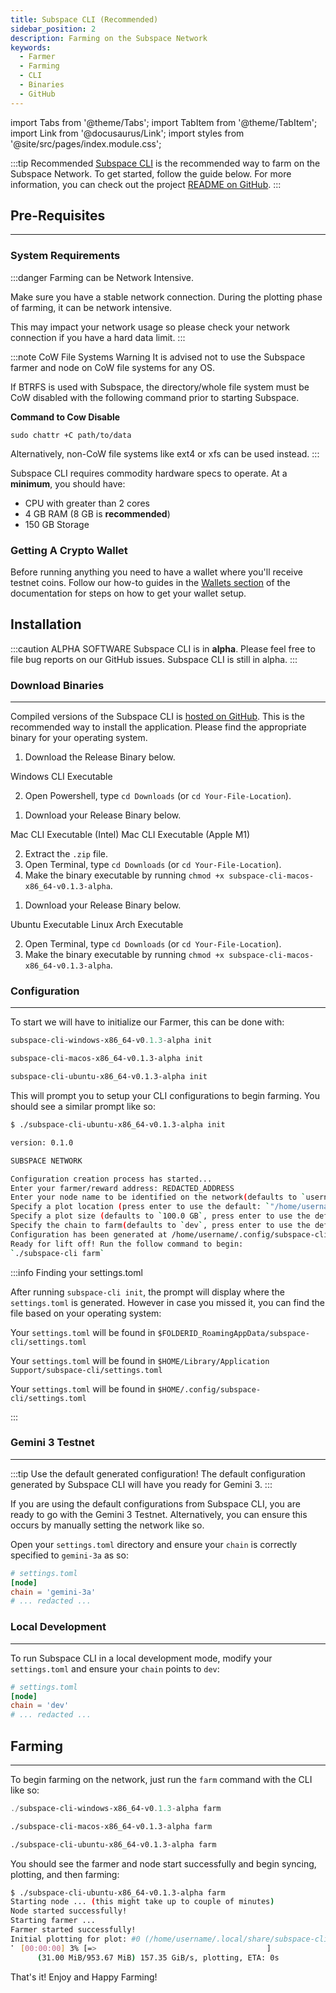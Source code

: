 ```yaml
---
title: Subspace CLI (Recommended)
sidebar_position: 2
description: Farming on the Subspace Network
keywords:
  - Farmer
  - Farming
  - CLI
  - Binaries
  - GitHub
---
```


import Tabs from '@theme/Tabs';
import TabItem from '@theme/TabItem';
import Link from '@docusaurus/Link';
import styles from '@site/src/pages/index.module.css';

:::tip Recommended
[Subspace CLI](https://github.com/subspace/subspace-cli) is the recommended way to farm on the Subspace Network. To get started, follow the guide below. For more information, you can check out the project [README on GitHub](https://github.com/subspace/subspace-cli/blob/main/README.md).
:::

## Pre-Requisites

---

### System Requirements

:::danger Farming can be Network Intensive.

Make sure you have a stable network connection. During the plotting phase of farming, it can be network intensive.

This may impact your network usage so please check your network connection if you have a hard data limit.
:::

:::note CoW File Systems Warning
It is advised not to use the Subspace farmer and node on CoW file systems for any OS.

If BTRFS is used with Subspace, the directory/whole file system must be CoW disabled with the following command prior to starting Subspace.

**Command to Cow Disable**

```
sudo chattr +C path/to/data
```

Alternatively, non-CoW file systems like ext4 or xfs can be used instead.
:::

Subspace CLI requires commodity hardware specs to operate. At a **minimum**, you should have:

- CPU with greater than 2 cores
- 4 GB RAM (8 GB is **recommended**)
- 150 GB Storage

### Getting A Crypto Wallet

Before running anything you need to have a wallet where you'll receive testnet coins.
Follow our how-to guides in the [Wallets section](/docs/category/wallets/) of the documentation for steps on how to get your wallet setup.

## Installation

:::caution ALPHA SOFTWARE
Subspace CLI is in **alpha**.
Please feel free to file bug reports on our GitHub issues.
Subspace CLI is still in alpha.
:::

### Download Binaries

---

Compiled versions of the Subspace CLI is [hosted on GitHub](https://github.com/subspace/subspace-cli/releases). This is the recommended way to install the application. Please find the appropriate binary for your operating system.

<Tabs groupId="OS">

<TabItem value="windows" label="🖼️ Windows" default>

1. Download the Release Binary below.

<div className={styles.buttons}>
    <Link
    className="button button--secondary button"
    to="https://github.com/subspace/subspace-cli/releases/download/v0.1.3-alpha/subspace-cli-windows-x86_64-v0.1.3-alpha.exe">
    Windows CLI Executable
    </Link>
</div>

2. Open Powershell, type `cd Downloads` (or `cd Your-File-Location`).

</TabItem>

<TabItem value="macos" label="🍎macOS" default>

1. Download your Release Binary below.

<div className={styles.buttons}>
    <Link
        className="button button--secondary button"
        to="https://github.com/subspace/subspace-cli/releases/download/v0.1.3-alpha/subspace-cli-macos-x86_64-v0.1.3-alpha.zip">
        Mac CLI Executable (Intel)
    </Link>
    <Link
        className="button button--secondary button"
        to="https://github.com/subspace/subspace-cli/releases/download/v0.1.3-alpha/subspace-cli-macos-aarch64-v0.1.3-alpha.zip">
        Mac CLI Executable (Apple M1)
    </Link>
</div>

2. Extract the `.zip` file.
3. Open Terminal, type `cd Downloads` (or `cd Your-File-Location`).
4. Make the binary executable by running `chmod +x subspace-cli-macos-x86_64-v0.1.3-alpha`.

</TabItem>
<TabItem value="linux" label="🐧Ubuntu">

1. Download your Release Binary below.

<div className={styles.buttons}>
    <Link
        className="button button--secondary button"
        to="https://github.com/subspace/subspace-cli/releases/download/v0.1.3-alpha/subspace-cli-Ubuntu-x86_64-v0.1.3-alpha">
        Ubuntu Executable
    </Link>
    <Link
        className="button button--secondary button"
        to="https://github.com/subspace/subspace-cli/releases/download/v0.1.3-alpha/subspace-cli-ubuntu-aarch64-v0.1.3-alpha">
        Linux Arch Executable
    </Link>
</div>

2. Open Terminal, type `cd Downloads` (or `cd Your-File-Location`).
3. Make the binary executable by running `chmod +x subspace-cli-macos-x86_64-v0.1.3-alpha`.

</TabItem>

</Tabs>

### Configuration

---

To start we will have to initialize our Farmer, this can be done with:

<Tabs groupId="OS">
<TabItem value="windows" label="🖼️ Windows" default>

```powershell
subspace-cli-windows-x86_64-v0.1.3-alpha init
```

</TabItem>

<TabItem value="macos" label="🍎 macOS">

```bash
subspace-cli-macos-x86_64-v0.1.3-alpha init
```

</TabItem>

<TabItem value="linux" label="🐧 Ubuntu">

```bash
subspace-cli-ubuntu-x86_64-v0.1.3-alpha init
```

</TabItem>
</Tabs>

This will prompt you to setup your CLI configurations to begin farming. You should see a similar prompt like so:

```bash
$ ./subspace-cli-ubuntu-x86_64-v0.1.3-alpha init

version: 0.1.0

SUBSPACE NETWORK

Configuration creation process has started...
Enter your farmer/reward address: REDACTED_ADDRESS
Enter your node name to be identified on the network(defaults to `username`, press enter to use the default):
Specify a plot location (press enter to use the default: `"/home/username/.local/share/subspace-cli/plots"`):
Specify a plot size (defaults to `100.0 GB`, press enter to use the default):
Specify the chain to farm(defaults to `dev`, press enter to use the default):
Configuration has been generated at /home/username/.config/subspace-cli
Ready for lift off! Run the follow command to begin:
`./subspace-cli farm`
```

:::info Finding your settings.toml

After running `subspace-cli init`, the prompt will display where the `settings.toml` is generated. However in case you missed it, you can find the file based on your operating system:

<Tabs groupId="OS">
<TabItem value="windows" label="🖼️ Windows" default>

Your `settings.toml` will be found in `$FOLDERID_RoamingAppData/subspace-cli/settings.toml`

</TabItem>

<TabItem value="macos" label="🍎macOS">

Your `settings.toml` will be found in `$HOME/Library/Application Support/subspace-cli/settings.toml`

</TabItem>

<TabItem value="linux" label="🐧Ubuntu">

Your `settings.toml` will be found in `$HOME/.config/subspace-cli/settings.toml`

</TabItem>
</Tabs>

:::

### Gemini 3 Testnet

---

:::tip Use the default generated configuration!
The default configuration generated by Subspace CLI will have you ready for Gemini 3.
:::

If you are using the default configurations from Subspace CLI, you are ready to go with the Gemini 3 Testnet. Alternatively, you can ensure this occurs by manually setting the network like so.

Open your `settings.toml` directory and ensure your `chain` is correctly specified to `gemini-3a` as so:

```toml
# settings.toml
[node]
chain = 'gemini-3a'
# ... redacted ...
```

### Local Development

---

To run Subspace CLI in a local development mode, modify your `settings.toml` and ensure your `chain` points to `dev`:

```toml
# settings.toml
[node]
chain = 'dev'
# ... redacted ...
```

## Farming

---

To begin farming on the network, just run the `farm` command with the CLI like so:

<Tabs groupId="OS">
<TabItem value="windows" label="🖼️ Windows" default>

```powershell
./subspace-cli-windows-x86_64-v0.1.3-alpha farm
```

</TabItem>

<TabItem value="macos" label="🍎 macOS">

```bash
./subspace-cli-macos-x86_64-v0.1.3-alpha farm
```

</TabItem>

<TabItem value="linux" label="🐧 Ubuntu">

```bash
./subspace-cli-ubuntu-x86_64-v0.1.3-alpha farm
```

</TabItem>
</Tabs>

You should see the farmer and node start successfully and begin syncing, plotting, and then farming:

```bash
$ ./subspace-cli-ubuntu-x86_64-v0.1.3-alpha farm
Starting node ... (this might take up to couple of minutes)
Node started successfully!
Starting farmer ...
Farmer started successfully!
Initial plotting for plot: #0 (/home/username/.local/share/subspace-cli/plots)
⠁ [00:00:00] 3% [=>                                      ]
      (31.00 MiB/953.67 MiB) 157.35 GiB/s, plotting, ETA: 0s
```

That's it! Enjoy and Happy Farming!
